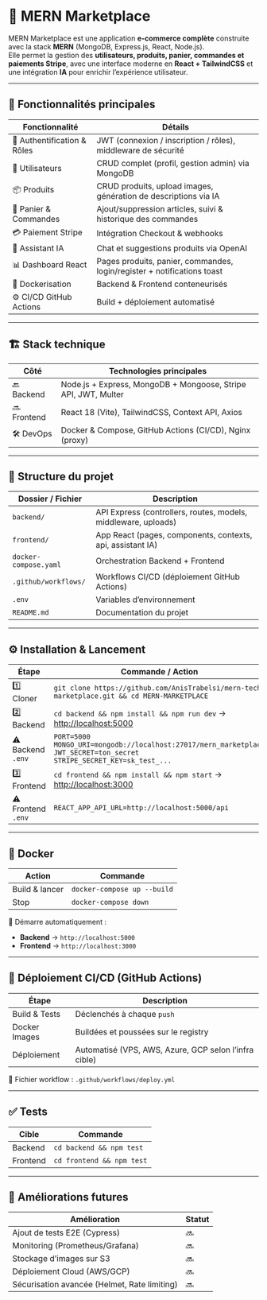# 🛒 MERN Marketplace

MERN Marketplace est une application **e-commerce complète** construite avec la stack **MERN** (MongoDB, Express.js, React, Node.js).  
Elle permet la gestion des **utilisateurs, produits, panier, commandes et paiements Stripe**, avec une interface moderne en **React + TailwindCSS** et une intégration **IA** pour enrichir l’expérience utilisateur.

---

## 🚩 Fonctionnalités principales

| Fonctionnalité              | Détails                                                                 |
| ---------------------------- | ----------------------------------------------------------------------- |
| 🔑 Authentification & Rôles | JWT (connexion / inscription / rôles), middleware de sécurité            |
| 👤 Utilisateurs              | CRUD complet (profil, gestion admin) via MongoDB                        |
| 📦 Produits                  | CRUD produits, upload images, génération de descriptions via IA         |
| 🛒 Panier & Commandes        | Ajout/suppression articles, suivi & historique des commandes            |
| 💳 Paiement Stripe           | Intégration Checkout & webhooks                                         |
| 🤖 Assistant IA              | Chat et suggestions produits via OpenAI                                 |
| 📊 Dashboard React           | Pages produits, panier, commandes, login/register + notifications toast |
| 🐳 Dockerisation             | Backend & Frontend conteneurisés                                        |
| ⚙️ CI/CD GitHub Actions      | Build + déploiement automatisé                                          |

---

## 🏗️ Stack technique

| Côté        | Technologies principales                                |
| ----------- | ------------------------------------------------------- |
| 🔙 Backend  | Node.js + Express, MongoDB + Mongoose, Stripe API, JWT, Multer |
| 🔜 Frontend | React 18 (Vite), TailwindCSS, Context API, Axios         |
| 🛠️ DevOps   | Docker & Compose, GitHub Actions (CI/CD), Nginx (proxy) |

---

## 📂 Structure du projet

| Dossier / Fichier        | Description                                                  |
| ------------------------ | ------------------------------------------------------------ |
| `backend/`               | API Express (controllers, routes, models, middleware, uploads) |
| `frontend/`              | App React (pages, components, contexts, api, assistant IA)   |
| `docker-compose.yaml`    | Orchestration Backend + Frontend                             |
| `.github/workflows/`     | Workflows CI/CD (déploiement GitHub Actions)                 |
| `.env`                   | Variables d’environnement                                   |
| `README.md`              | Documentation du projet                                      |

---

## ⚙️ Installation & Lancement

| Étape       | Commande / Action                                                                 |
| ----------- | --------------------------------------------------------------------------------- |
| 1️⃣ Cloner   | `git clone https://github.com/AnisTrabelsi/mern-tech-marketplace.git && cd MERN-MARKETPLACE` |
| 2️⃣ Backend | `cd backend && npm install && npm run dev` → [http://localhost:5000](http://localhost:5000) |
| ⚠️ Backend `.env` | `PORT=5000`<br>`MONGO_URI=mongodb://localhost:27017/mern_marketplace`<br>`JWT_SECRET=ton_secret`<br>`STRIPE_SECRET_KEY=sk_test_...` |
| 3️⃣ Frontend | `cd frontend && npm install && npm start` → [http://localhost:3000](http://localhost:3000) |
| ⚠️ Frontend `.env` | `REACT_APP_API_URL=http://localhost:5000/api` |

---

## 🐳 Docker

| Action         | Commande                    |
| -------------- | --------------------------- |
| Build & lancer | `docker-compose up --build` |
| Stop           | `docker-compose down`       |

📌 Démarre automatiquement :
- **Backend** → `http://localhost:5000`
- **Frontend** → `http://localhost:3000`

---

## 🚀 Déploiement CI/CD (GitHub Actions)

| Étape          | Description                                           |
| -------------- | ----------------------------------------------------- |
| Build & Tests  | Déclenchés à chaque `push`                           |
| Docker Images  | Buildées et poussées sur le registry                  |
| Déploiement    | Automatisé (VPS, AWS, Azure, GCP selon l’infra cible) |

📂 Fichier workflow : `.github/workflows/deploy.yml`

---

## ✅ Tests

| Cible    | Commande                 |
| -------- | ------------------------ |
| Backend  | `cd backend && npm test` |
| Frontend | `cd frontend && npm test` |

---

## 📌 Améliorations futures

| Amélioration                  | Statut |
| ----------------------------- | ------ |
| Ajout de tests E2E (Cypress)  | 🔜     |
| Monitoring (Prometheus/Grafana) | 🔜   |
| Stockage d’images sur S3      | 🔜     |
| Déploiement Cloud (AWS/GCP)   | 🔜     |
| Sécurisation avancée (Helmet, Rate limiting) | 🔜 |


